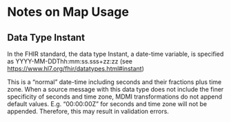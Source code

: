 # Notes on Map Usage #

## Data Type Instant ##
In the FHIR standard, the data type Instant, a date-time variable, is specified as 
   YYYY-MM-DDThh:mm:ss.sss+zz:zz (see https://www.hl7.org/fhir/datatypes.html#instant)

This is a “normal” date-time including seconds and their fractions plus time zone. When a source message with this data type does not include the finer specificity of seconds and time zone, MDMI transformations do not append default values. E.g. “00:00:00Z” for seconds and time zone will not be appended. Therefore, this may result in validation errors.
